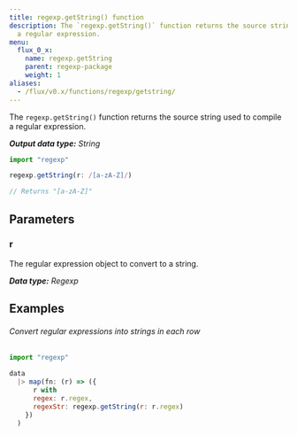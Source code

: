 ```yaml
---
title: regexp.getString() function
description: The `regexp.getString()` function returns the source string used to compile
  a regular expression.
menu:
  flux_0_x:
    name: regexp.getString
    parent: regexp-package
    weight: 1
aliases:
  - /flux/v0.x/functions/regexp/getstring/
---
```


The `regexp.getString()` function returns the source string used to compile a regular expression.

_**Output data type:** String_

```js
import "regexp"

regexp.getString(r: /[a-zA-Z]/)

// Returns "[a-zA-Z]"
```

## Parameters

### r
The regular expression object to convert to a string.

_**Data type:** Regexp_

## Examples

###### Convert regular expressions into strings in each row
```js
import "regexp"

data
  |> map(fn: (r) => ({
      r with
      regex: r.regex,
      regexStr: regexp.getString(r: r.regex)
    })
  )
```
